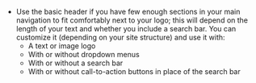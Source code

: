 - Use the basic header if you have few enough sections in your main navigation to fit comfortably next to your logo; this will depend on the length of your text and whether you include a search bar. You can customize it (depending on your site structure) and use it with:
  - A text or image logo
  - With or without dropdown menus
  - With or without a search bar
  - With or without call-to-action buttons in place of the search bar
